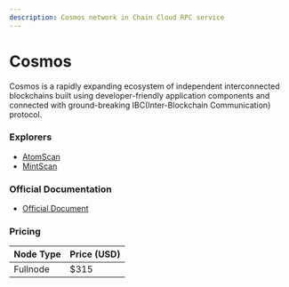 ```yaml
---
description: Cosmos network in Chain Cloud RPC service
---
```


# Cosmos

Cosmos is a rapidly expanding ecosystem of independent interconnected blockchains built using developer-friendly application components and connected with ground-breaking IBC(Inter-Blockchain Communication) protocol.

### Explorers[​](https://docs.chain.com/docs/cloud/supported-chains/cosmos/#explorers) <a href="#explorers" id="explorers"></a>

* [AtomScan](https://atomscan.com)
* [MintScan](https://mintscan.io/cosmos)

### Official Documentation[​](https://docs.chain.com/docs/cloud/supported-chains/cosmos/#official-documentation) <a href="#official-documentation" id="official-documentation"></a>

* [Official Document](https://docs.cosmos.network/main)

### Pricing[​](https://docs.chain.com/docs/cloud/supported-chains/cosmos/#pricing) <a href="#pricing" id="pricing"></a>

| Node Type             | Price (USD)          |
| --------------------- | ---------------------|
| Fullnode              | $315                 |
